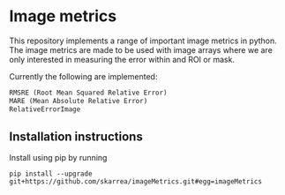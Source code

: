# Image metrics
This repository implements a range of important image metrics in python.
The image metrics are made to be used with image arrays where we are only 
interested in measuring the error within and ROI or mask. 

Currently the following are implemented: 
```python
RMSRE (Root Mean Squared Relative Error) 
MARE (Mean Absolute Relative Error)
RelativeErrorImage 
```

## Installation instructions
Install using pip by running
```
pip install --upgrade git+https://github.com/skarrea/imageMetrics.git#egg=imageMetrics
```

